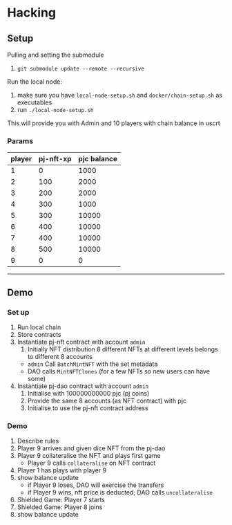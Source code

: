 # Hacking

## Setup

Pulling and setting the submodule

1. `git submodule update --remote --recursive`

Run the local node:

1. make sure you have `local-node-setup.sh` and `docker/chain-setup.sh` as executables
1. run `./local-node-setup.sh `

This will provide you with Admin and 10 players with chain balance in uscrt

### Params

| player | pj-nft-xp | pjc balance |
| ------ | --------- | ----------- |
| 1      | 0         | 1000        |
| 2      | 100       | 2000        |
| 3      | 200       | 2000        |
| 4      | 300       | 1000        |
| 5      | 300       | 10000       |
| 6      | 400       | 10000       |
| 7      | 400       | 10000       |
| 8      | 500       | 10000       |
| 9      | 0         | 0           |

---

## Demo

### Set up

1. Run local chain
1. Store contracts
1. Instantiate pj-nft contract with account `admin`
   1. Initially NFT distribution 8 different NFTs at different levels belongs to different 8 accounts
   - `admin` Call `BatchMintNFT` with the set metadata
   - DAO calls `MintNFTClones` (for a few NFTs so new users can have some)
1. Instantiate pj-dao contract with account `admin`
   1. Initialise with 100000000000 pjc (pj coins)
   1. Provide the same 8 accounts (as NFT contract) with pjc
   1. Initialise to use the pj-nft contract address

### Demo

1. Describe rules
1. Player 9 arrives and given dice NFT from the pj-dao
1. Player 9 collateralise the NFT and plays first game
   - Player 9 calls `collateralise` on NFT contract
1. Player 1 has plays with player 9
1. show balance update
   - if Player 9 loses, DAO will exercise the transfers
   - if Player 9 wins, nft price is deducted; DAO calls `uncollateralise`
1. Shielded Game: Player 7 starts
1. Shielded Game: Player 8 joins
1. show balance update

